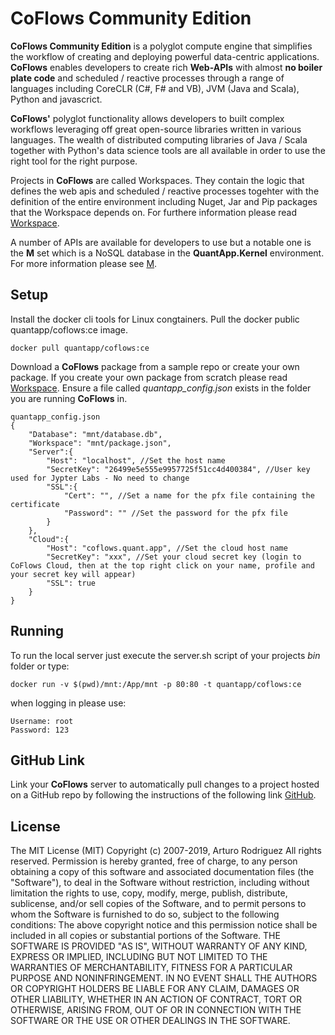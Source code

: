 # CoFlows Community Edition

**CoFlows Community Edition** is a polyglot compute engine that simplifies the workflow of creating and deploying powerful data-centric applications. **CoFlows** enables developers to create rich **Web-APIs** with almost **no boiler plate code** and scheduled / reactive processes through a range of languages including CoreCLR (C#, F# and VB), JVM (Java and Scala), Python and javascrict.

**CoFlows'** polyglot functionality allows developers to built complex workflows leveraging off great open-source libraries written in various languages. The wealth of distributed computing libraries of Java / Scala together with Python's data science tools are all available in order to use the right tool for the right purpose.

Projects in **CoFlows** are called Workspaces. They contain the logic that defines the web apis and scheduled / reactive processes togehter with the definition of the entire environment including Nuget, Jar and Pip packages that the Workspace depends on. For furthere information please read [Workspace](docs/WorkspaceStructure.md "Workspace").

A number of APIs are available for developers to use but a notable one is the **M** set which is a NoSQL database in the **QuantApp.Kernel** environment. For more information please see [M](docs/M.md "M").

## Setup  
Install the docker cli tools for Linux congtainers. Pull the docker public quantapp/coflows:ce image.

    docker pull quantapp/coflows:ce

Download a **CoFlows** package from a sample repo or create your own package. If you create your own package from scratch please read [Workspace](docs/WorkspaceStructure.md "Workspace"). Ensure a file called _quantapp_config.json_ exists in the folder you are running **CoFlows** in.

    quantapp_config.json
    {
        "Database": "mnt/database.db",
        "Workspace": "mnt/package.json",
        "Server":{
            "Host": "localhost", //Set the host name
            "SecretKey": "26499e5e555e9957725f51cc4d400384", //User key used for Jypter Labs - No need to change
            "SSL":{
                "Cert": "", //Set a name for the pfx file containing the certificate
                "Password": "" //Set the password for the pfx file
            }
        },
        "Cloud":{
            "Host": "coflows.quant.app", //Set the cloud host name
            "SecretKey": "xxx", //Set your cloud secret key (login to CoFlows Cloud, then at the top right click on your name, profile and your secret key will appear)
            "SSL": true
        }
    }

## Running  
To run the local server just execute the server.sh script of your projects _bin_ folder or type:  

    docker run -v $(pwd)/mnt:/App/mnt -p 80:80 -t quantapp/coflows:ce

when logging in please use:  

    Username: root
    Password: 123

## GitHub Link
Link your **CoFlows** server to automatically pull changes to a project hosted on a GitHub repo by following the instructions of the following link [GitHub](docs/GitLink.md "GitHub").


## License 
The MIT License (MIT)
Copyright (c) 2007-2019, Arturo Rodriguez All rights reserved.
Permission is hereby granted, free of charge, to any person obtaining a copy of this software and associated documentation files (the "Software"), to deal in the Software without restriction, including without limitation the rights to use, copy, modify, merge, publish, distribute, sublicense, and/or sell copies of the Software, and to permit persons to whom the Software is furnished to do so, subject to the following conditions:
The above copyright notice and this permission notice shall be included in all copies or substantial portions of the Software.
THE SOFTWARE IS PROVIDED "AS IS", WITHOUT WARRANTY OF ANY KIND, EXPRESS OR IMPLIED, INCLUDING BUT NOT LIMITED TO THE WARRANTIES OF MERCHANTABILITY, FITNESS FOR A PARTICULAR PURPOSE AND NONINFRINGEMENT. IN NO EVENT SHALL THE AUTHORS OR COPYRIGHT HOLDERS BE LIABLE FOR ANY CLAIM, DAMAGES OR OTHER LIABILITY, WHETHER IN AN ACTION OF CONTRACT, TORT OR OTHERWISE, ARISING FROM, OUT OF OR IN CONNECTION WITH THE SOFTWARE OR THE USE OR OTHER DEALINGS IN THE SOFTWARE.